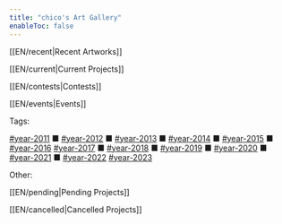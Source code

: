 ```yaml
---
title: "chico's Art Gallery"
enableToc: false
---
```


[[EN/recent|Recent Artworks]]

[[EN/current|Current Projects]]

[[EN/contests|Contests]]

[[EN/events|Events]]

Tags:

[#year-2011](https://chicoarts.github.io/art/tags/year-2011/) ■ [#year-2012](https://chicoarts.github.io/art/tags/year-2012/) ■ [#year-2013](https://chicoarts.github.io/art/tags/year-2013/) ■ [#year-2014](https://chicoarts.github.io/art/tags/year-2014/) ■ [#year-2015](https://chicoarts.github.io/art/tags/year-2015/) ■ [#year-2016](https://chicoarts.github.io/art/tags/year-2016/)
[#year-2017](https://chicoarts.github.io/art/tags/year-2017/) ■ [#year-2018](https://chicoarts.github.io/art/tags/year-2018/) ■ [#year-2019](https://chicoarts.github.io/art/tags/year-2019/) ■ [#year-2020](https://chicoarts.github.io/art/tags/year-2020/) ■ [#year-2021](https://chicoarts.github.io/art/tags/year-2021/) ■ [#year-2022](https://chicoarts.github.io/art/tags/year-2022/)
[#year-2023](https://chicoarts.github.io/art/tags/year-2023/)


Other:

[[EN/pending|Pending Projects]]

[[EN/cancelled|Cancelled Projects]]